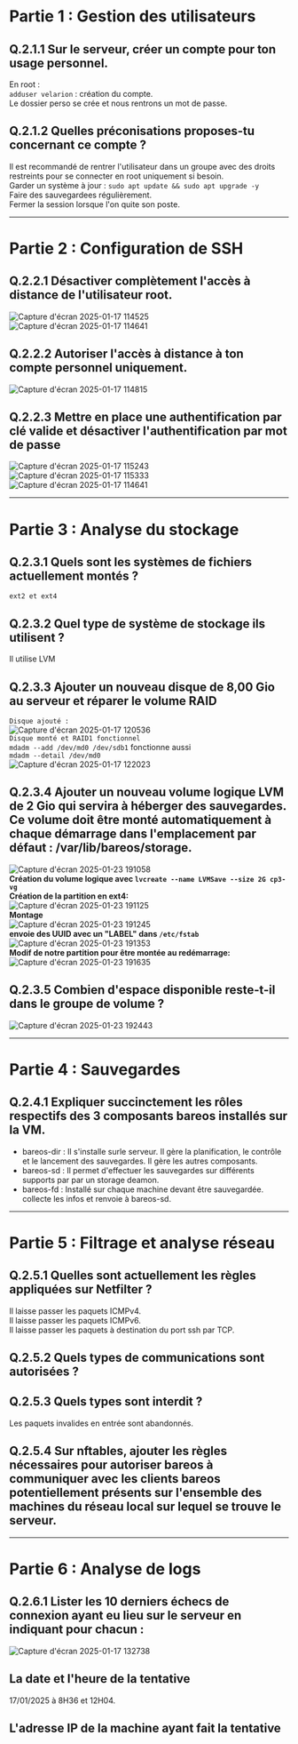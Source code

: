 # Partie 1 : Gestion des utilisateurs  

## Q.2.1.1 Sur le serveur, créer un compte pour ton usage personnel.  
En root :  
`adduser velarion` : création du compte.  
 Le dossier perso se crée et nous rentrons un mot de passe.  



## Q.2.1.2 Quelles préconisations proposes-tu concernant ce compte ?  
Il est recommandé de rentrer l'utilisateur dans un groupe avec des droits restreints pour se connecter en root uniquement si besoin.  
Garder un système à jour : `sudo apt update && sudo apt upgrade -y`  
Faire des sauvegardees régulièrement.  
Fermer la session lorsque l'on quite son poste.  

---

# Partie 2 : Configuration de SSH  

## Q.2.2.1 Désactiver complètement l'accès à distance de l'utilisateur root.  
![Capture d'écran 2025-01-17 114525](https://github.com/user-attachments/assets/4139d1f6-eb50-43b2-86ea-b5483baf3305)  
![Capture d'écran 2025-01-17 114641](https://github.com/user-attachments/assets/9dcc5c46-9848-44d3-8ec0-5ea49cb1044a)  


## Q.2.2.2 Autoriser l'accès à distance à ton compte personnel uniquement.  
![Capture d'écran 2025-01-17 114815](https://github.com/user-attachments/assets/e35b400c-377d-4d38-ac6f-dc7033940714)  


## Q.2.2.3 Mettre en place une authentification par clé valide et désactiver l'authentification par mot de passe  
![Capture d'écran 2025-01-17 115243](https://github.com/user-attachments/assets/82a22722-1ce3-4d0a-a4b2-5f9da18814fd)  
![Capture d'écran 2025-01-17 115333](https://github.com/user-attachments/assets/41b83377-cefc-4b3a-805e-90b39d388ffd)
![Capture d'écran 2025-01-17 114641](https://github.com/user-attachments/assets/3af00595-c7df-4931-90e9-e6b3af0f2ee9)  

---


# Partie 3 : Analyse du stockage
## Q.2.3.1 Quels sont les systèmes de fichiers actuellement montés ?  
``ext2 et ext4``  

## Q.2.3.2 Quel type de système de stockage ils utilisent ?  
Il utilise LVM  

## Q.2.3.3 Ajouter un nouveau disque de 8,00 Gio au serveur et réparer le volume RAID  
`Disque ajouté :`  
![Capture d'écran 2025-01-17 120536](https://github.com/user-attachments/assets/e867f5a4-bb39-412e-b0aa-779a0c55aea9)  
`Disque monté et RAID1 fonctionnel`  
`mdadm --add /dev/md0 /dev/sdb1` fonctionne aussi  
`mdadm --detail /dev/md0`  
![Capture d'écran 2025-01-17 122023](https://github.com/user-attachments/assets/a92fb50d-5130-420d-b804-180798f46bc9)  

## Q.2.3.4 Ajouter un nouveau volume logique LVM de 2 Gio qui servira à héberger des sauvegardes. Ce volume doit être monté automatiquement à chaque démarrage dans l'emplacement par défaut : /var/lib/bareos/storage.  
![Capture d'écran 2025-01-23 191058](https://github.com/user-attachments/assets/ab57de7f-35cb-4c9a-8f41-f90f042e8840)  
**Création du volume logique avec ``lvcreate --name LVMSave --size 2G cp3-vg``**  
**Création de la partition en ext4:**  
![Capture d'écran 2025-01-23 191125](https://github.com/user-attachments/assets/b59bcd0b-8922-41f1-bd58-63cad9cd24cf)  
**Montage**  
![Capture d'écran 2025-01-23 191245](https://github.com/user-attachments/assets/bb1921c5-8d25-4f3f-ad46-7d77a01ff571)  
**envoie des UUID avec un "LABEL" dans `/etc/fstab`**  
![Capture d'écran 2025-01-23 191353](https://github.com/user-attachments/assets/42ab9996-7c84-4d5f-a845-503d165b8377)  
**Modif de notre partition pour être montée au redémarrage:**  
![Capture d'écran 2025-01-23 191635](https://github.com/user-attachments/assets/c92d73aa-ffa8-46fd-81b1-10502c3d5eb3)  



## Q.2.3.5 Combien d'espace disponible reste-t-il dans le groupe de volume ?  
![Capture d'écran 2025-01-23 192443](https://github.com/user-attachments/assets/90666145-acf4-4aac-923e-1dd525579b94)  


---

# Partie 4 : Sauvegardes  

## Q.2.4.1 Expliquer succinctement les rôles respectifs des 3 composants bareos installés sur la VM.   
* bareos-dir : Il s'installe surle serveur. Il gère la planification, le contrôle et le lancement des sauvegardes. Il gère les autres composants.  
* bareos-sd : Il permet d'effectuer les sauvegardes sur différents supports par par un storage deamon.  
* bareos-fd : Installé sur chaque machine devant être sauvegardée. collecte les infos et renvoie à bareos-sd.  

---

# Partie 5 : Filtrage et analyse réseau  
## Q.2.5.1 Quelles sont actuellement les règles appliquées sur Netfilter ?  
Il laisse passer les paquets ICMPv4.  
Il laisse passer les paquets ICMPv6.  
Il laisse passer les paquets à destination du port ssh par TCP.  

## Q.2.5.2 Quels types de communications sont autorisées ?  


## Q.2.5.3 Quels types sont interdit ?  
Les paquets invalides en entrée sont abandonnés.

## Q.2.5.4 Sur nftables, ajouter les règles nécessaires pour autoriser bareos à communiquer avec les clients bareos potentiellement présents sur l'ensemble des machines du réseau local sur lequel se trouve le serveur.  


---

# Partie 6 : Analyse de logs  
## Q.2.6.1 Lister les 10 derniers échecs de connexion ayant eu lieu sur le serveur en indiquant pour chacun :  
![Capture d'écran 2025-01-17 132738](https://github.com/user-attachments/assets/bed32dd2-e6ec-43a5-9b63-ccb7d0fc442b)


## La date et l'heure de la tentative  
17/01/2025 à 8H36 et 12H04.  

## L'adresse IP de la machine ayant fait la tentative  











